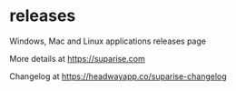 # releases
Windows, Mac and Linux applications releases page  
  
More details at https://suparise.com  
  
Changelog at https://headwayapp.co/suparise-changelog
